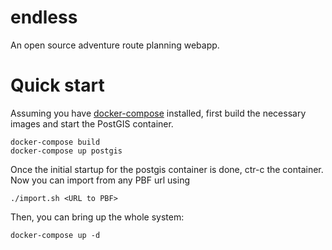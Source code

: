 # endless
An open source adventure route planning webapp.

# Quick start
Assuming you have [docker-compose](https://github.com/docker/compose) installed,
first build the necessary images and start the PostGIS container.

    docker-compose build
    docker-compose up postgis 

Once the initial startup for the postgis container is done, ctr-c the
container. Now you can import from any PBF url using

    ./import.sh <URL to PBF>

Then, you can bring up the whole system:

    docker-compose up -d

